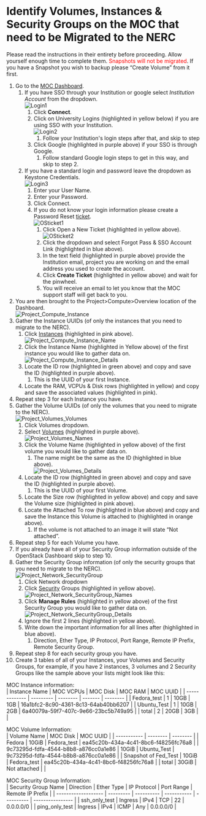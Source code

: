 # Identify Volumes, Instances & Security Groups on the MOC that need to be Migrated to the NERC

Please read the instructions in their entirety before proceeding. Allow yourself enough time to complete them.
<span style="color:red">Snapshots will not be migrated</span>. If you have a Snapshot you wish to backup please “Create Volume” from it first.

1. Go to the <a href="http://kaizen.massopen.cloud" target="_blank">MOC Dashboard</a>.
   1. If you have SSO through your Institution or google select *Institution Account* from the dropdown.  
   ![Login1](images/S1_Login1.png)
      1. Click **Connect**.
      2. Click on University Logins (highlighted in yellow below) if you are using SSO with your Institution.  
      ![Login2](images/S1_Login2.png)  
         1. Follow your Institution's login steps after that, and skip to step
      1. Click Google (highlighted in purple above) if your SSO is through Google.
         1. Follow standard Google login steps to get in this way, and skip to step 2.
   1. If you have a standard login and password leave the dropdown as Keystone Credentials.  
   ![Login3](images/S1_Login3.png)  
      1. Enter your User Name.
      2. Enter your Password.
      3. Click Connect.
      4. If you do not know your login information please create a Password Reset <a href="https://osticket.massopen.cloud/" target="_blank">ticket</a>.  
      ![OSticket1](images/S1_OSticket1.png)  
         1. Click Open a New Ticket (highlighted in yellow above).  
         ![OSticket2](images/S1_OSticket2.png)
         1. Click the dropdown and select Forgot Pass & SSO Account Link (highlighted in blue above).
         2. In the text field (highlighted in purple above) provide the Institution email, project you are working on and the email address you used to create the account. 
         3. Click **Create Ticket** (highlighted in yellow above) and wait for the pinwheel.
         4. You will receive an email to let you know that the MOC support staff will get back to you.
2. You are then brought to the Project>Compute>Overview location of the Dashboard.  
![Project_Compute_Instance](images/S1_Project_Compute_Instance.png)
3. Gather the Instance UUIDs (of only the instances that you need to migrate to the NERC).
   1. Click <a href="https://kaizen.massopen.cloud/dashboard/project/instances/" target="_blank">Instances</a> (highlighted in pink above).  
   ![Project_Compute_Instance_Name](images/S1_Project_Compute_Instance_Name.png)
   2. Click the Instance Name (highlighted in Yellow above) of the first instance you would like to gather data on.  
   ![Project_Compute_Instance_Details](images/S1_Project_Compute_Instance_Details.png)
   3. Locate the ID row (highlighted in green above) and copy and save the ID (highlighted in purple above).
      1. This is the UUID of your first Instance.
   4. Locate the RAM, VCPUs & Disk rows (highlighted in yellow) and copy and save the associated values (highlighted in pink).
4. Repeat step 3 for each Instance you have.
5. Gather the Volume UUIDs (of only the volumes that you need to migrate to the NERC).  
![Project_Volumes_Volumes](images/S1_Project_Volumes_Volumes.png)
   1. Click Volumes dropdown.
   2. Select <a href="https://kaizen.massopen.cloud/dashboard/project/volumes/" target="_blank">Volumes</a> (highlighted in purple above).  
   ![Project_Volumes_Names](images/S1_Project_Volumes_Names.png)
   3. Click the Volume Name (highlighted in yellow above) of the first volume you would like to gather data on.
      1. The name might be the same as the ID (highlighted in blue above).  
         ![Project_Volumes_Details](images/S1_Project_Volumes_Details.png)
   4. Locate the ID row (highlighted in green above) and copy and save the ID (highlighted in purple above).
      1. This is the UUID of your first Volume.
   5. Locate the Size row (highlighted in yellow above) and copy and save the Volume size (highlighted in pink above).
   6. Locate the Attached To row (highlighted in blue above) and copy and save the Instance this Volume is attached to (highlighted in orange above).
      1. If the volume is not attached to an image it will state “Not attached”.
6. Repeat step 5 for each Volume you have.
7. If you already have all of your Security Group information outside of the OpenStack Dashboard skip to step 10.
8. Gather the Security Group information (of only the security groups that you need to migrate to the NERC).  
![Project_Network_SecurityGroup](images/S1_Project_Network_SecurityGroup.png)
   1. Click Network dropdown
   2. Click <a href="https://kaizen.massopen.cloud/dashboard/project/security_groups/" target="_blank">Security</a> Groups (highlighted in yellow above).  
   ![Project_Network_SecurityGroup_Names](images/S1_Project_Network_SecurityGroup_Names.png)
   3. Click **Manage Rules** (highlighted in yellow above) of the first Security Group you would like to gather data on.  
   ![Project_Network_SecurityGroup_Details](images/S1_Project_Network_SecurityGroup_Details.png)
   4. Ignore the first 2 lines (highlighted in yellow above).
   5. Write down the important information for all lines after (highlighted in blue above).
      1. Direction, Ether Type, IP Protocol, Port Range, Remote IP Prefix, Remote Security Group.
9. Repeat step 8 for each security group you have.
10. Create 3 tables of all of your Instances, your Volumes and Security Groups, for example, if you have 2 instances, 3 volumes and 2 Security Groups like the sample above your lists might look like this:

MOC Instance information:  
| Instance Name | MOC VCPUs | MOC Disk | MOC RAM | MOC UUID |
| ------------- | --------- | -------- | ------- | -------- |
| Fedora_test | 1 | 10GB | 1GB | 16a1bfc2-8c90-4361-8c13-64ab40bb6207 |
| Ubuntu_Test | 1 | 10GB | 2GB | 6a40079a-59f7-407c-9e66-23bc5b749a95 |
| total | 2 | 20GB | 3GB | |

MOC Volume Information:  
| Volume Name | MOC Disk | MOC UUID |
| ----------- | -------- | -------- |
| Fedora | 10GiB | Fedora_test | ea45c20b-434a-4c41-8bc6-f48256fc76a8 |
| 9c73295d-fdfa-4544-b8b8-a876cc0a1e86 | 10GiB | Ubuntu_Test | 9c73295d-fdfa-4544-b8b8-a876cc0a1e86 |
| Snapshot of Fed_Test | 10GiB | Fedora_test | ea45c20b-434a-4c41-8bc6-f48256fc76a8 |
| total | 30GiB | Not attached | |

MOC Security Group Information:  
| Security Group Name | Direction | Ether Type | IP Protocol | Port Range | Remote IP Prefix |
| ------------------- | --------- | ---------- | ----------- | ---------- | ---------------- |
| ssh_only_test | Ingress | IPv4 | TCP | 22 | 0.0.0.0/0 |
| ping_only_test | Ingress | IPv4 | ICMP | Any | 0.0.0.0/0 |
